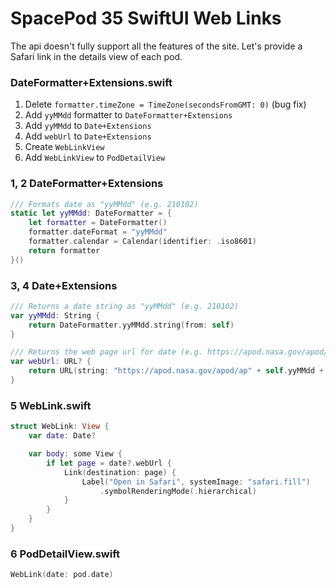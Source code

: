 # SpacePod 35 SwiftUI Web Links

The api doesn't fully support all the features of the site. Let's provide a Safari link in the details view of each pod.

### DateFormatter+Extensions.swift

1. Delete `formatter.timeZone = TimeZone(secondsFromGMT: 0)` (bug fix)
2. Add `yyMMdd` formatter to `DateFormatter+Extensions`
3. Add `yyMMdd` to `Date+Extensions`
4. Add `webUrl` to `Date+Extensions`
5. Create `WebLinkView`
6. Add `WebLinkView` to `PodDetailView`

### 1, 2 DateFormatter+Extensions

```swift
/// Formats date as "yyMMdd" (e.g. 210102)
static let yyMMdd: DateFormatter = {
    let formatter = DateFormatter()
    formatter.dateFormat = "yyMMdd"
    formatter.calendar = Calendar(identifier: .iso8601)
    return formatter
}()
```

### 3, 4 Date+Extensions

```swift
/// Returns a date string as "yyMMdd" (e.g. 210102)
var yyMMdd: String {
    return DateFormatter.yyMMdd.string(from: self)
}

/// Returns the web page url for date (e.g. https://apod.nasa.gov/apod/ap220102.html)
var webUrl: URL? {
    return URL(string: "https://apod.nasa.gov/apod/ap" + self.yyMMdd + ".html")
}
```

### 5 WebLink.swift

```swift
struct WebLink: View {
    var date: Date?

    var body: some View {
        if let page = date?.webUrl {
            Link(destination: page) {
                Label("Open in Safari", systemImage: "safari.fill")
                    .symbolRenderingMode(.hierarchical)
            }
        }
    }
}
```

### 6 PodDetailView.swift

```swift
WebLink(date: pod.date)
```

